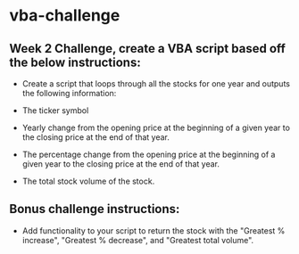 # vba-challenge

## Week 2 Challenge, create a VBA script based off the below instructions:

* Create a script that loops through all the stocks for one year and outputs the following information:

* The ticker symbol

* Yearly change from the opening price at the beginning of a given year to the closing price at the end of that year.

* The percentage change from the opening price at the beginning of a given year to the closing price at the end of that year.

* The total stock volume of the stock.

## Bonus challenge instructions:

* Add functionality to your script to return the stock with the "Greatest % increase", "Greatest % decrease", and "Greatest total volume".
